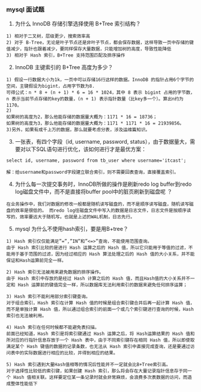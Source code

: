 ### mysql 面试题

1. 为什么 InnoDB 存储引擎选择使用 B+Tree 索引结构？
```text
1) 相对于二叉树，层级更少，搜索效率高
2) 对于 B-Tree，无论是叶子节点还是非叶子节点，都会保存数据，这样导致一页中存储的键值减少，指针也跟着减少，要同样保存大量数据，只能增加树的高度，导致性能降低
3) 相对于 Hash 索引，B+Tree 支持范围匹配及排序操作
```

2. InnoDB 主键索引的 B+Tree 高度为多少？

```text
1) 假设一行数据大小为1k，一页中可以存储16行这样的数据。InnoDB 的指针占用6个字节的空间，主键假设为bigint，占用字节数为8.
可得公式：n * 8 + (n + 1) * 6 = 16 * 1024，其中 8 表示 bigint 占用的字节数，n 表示当前节点存储的key的数量，(n + 1) 表示指针数量（比key多一个）。算出n约为1170。
2)
如果树的高度为2，那么他能存储的数据量大概为：1171 * 16 = 18736；
如果树的高度为3，那么他能存储的数据量大概为：1171 * 1171 * 16 = 21939856。
3)另外，如果有成千上万的数据，那么就要考虑分表，涉及运维篇知识。
```

3. 一张表，有四个字段（id, username, password, status），由于数据量大，需要对以下SQL语句进行优化，该如何进行才是最优方案：
```text
select id, username, password from tb_user where username='itcast';

解：给username和password字段建立联合索引，则不需要回表查询，直接覆盖索引。
```

4. 为什么每一次提交事务时，InnoDB所做的操作是刷新redo log buffer到redo log磁盘文件中，而不是直接将buffer pool中的脏页刷新到磁盘呢 ？

```text
在业务操作中，我们对数据的修改一般都是随机读写磁盘的，而不是顺序读写磁盘，随机读写磁盘的效率是很低的。 而redo log往磁盘文件中写入的数据是日志文件，日志文件是按顺序读写的，效率要远大于随机写。也就是上述的WAL机制，日志先行。
```

5. mysql 为什么不使用hash索引，要是用B+tree？
```text
1) Hash 索引仅仅能满足”=”,”IN”和”<=>”查询，不能使用范围查询。
由于 Hash 索引比较的是进行 Hash 运算之后的 Hash 值，所以它只能用于等值的过滤，不能用于基于范围的过滤，因为经过相应的 Hash 算法处理之后的 Hash 值的大小关系，并不能保证和Hash运算前完全一样。

2) Hash 索引无法被用来避免数据的排序操作。
由于 Hash 索引中存放的是经过 Hash 计算之后的 Hash 值，而且Hash值的大小关系并不一定和 Hash 运算前的键值完全一样，所以数据库无法利用索引的数据来避免任何排序运算；

3) Hash 索引不能利用部分索引键查询。
对于组合索引，Hash 索引在计算 Hash 值的时候是组合索引键合并后再一起计算 Hash 值，而不是单独计算 Hash 值，所以通过组合索引的前面一个或几个索引键进行查询的时候，Hash 索引也无法被利用。

4) Hash 索引在任何时候都不能避免表扫描。
前面已经知道，Hash 索引是将索引键通过 Hash 运算之后，将 Hash运算结果的 Hash 值和所对应的行指针信息存放于一个 Hash 表中，由于不同索引键存在相同 Hash 值，所以即使取满足某个 Hash 键值的数据的记录条数，也无法从 Hash 索引中直接完成查询，还是要通过访问表中的实际数据进行相应的比较，并得到相应的结果。

5) Hash 索引遇到大量Hash值相等的情况后性能并不一定就会比B+Tree索引高。
对于选择性比较低的索引键，如果创建 Hash 索引，那么将会存在大量记录指针信息存于同一个 Hash 值相关联。这样要定位某一条记录时就会非常麻烦，会浪费多次表数据的访问，而造成整体性能低下
```